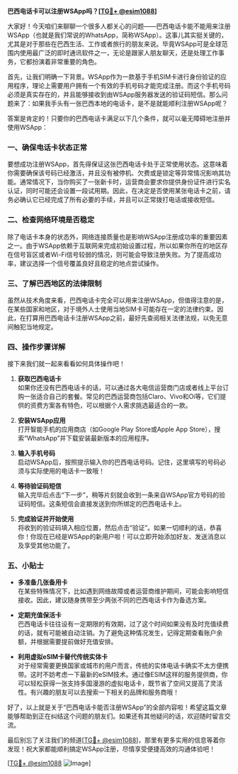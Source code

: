 **巴西电话卡可以注册WSApp吗？[[TG💪+ @esim1088](https://t.me/s/esim1088)]**

大家好！今天咱们来聊聊一个很多人都关心的问题——巴西电话卡能不能用来注册WSApp（也就是我们常说的WhatsApp，简称WSApp）。这事儿其实挺关键的，尤其是对于那些在巴西生活、工作或者旅行的朋友来说。毕竟WSApp可是全球范围内使用最广泛的即时通讯软件之一，无论是跟家人朋友聊天，还是处理工作事务，它都扮演着非常重要的角色。

首先，让我们明确一下背景。WSApp作为一款基于手机SIM卡进行身份验证的应用程序，理论上需要用户拥有一个有效的手机号码才能完成注册。而这个手机号码必须是真实存在的，并且能够接收到由WSApp服务器发送的验证码短信。那么问题来了：如果我手头有一张巴西本地的电话卡，是不是就能顺利注册WSApp呢？

答案是肯定的！只要你的巴西电话卡满足以下几个条件，就可以毫无障碍地注册并使用WSApp：

### 一、确保电话卡状态正常

要想成功注册WSApp，首先得保证这张巴西电话卡处于正常使用状态。这意味着你需要确保该号码已经激活，并且没有被停机、欠费或是锁定等异常情况影响其功能。通常情况下，当你购买了一张新卡时，运营商会要求你提供身份证件进行实名认证，同时可能还会设置一段试用期。因此，在决定是否使用某张电话卡之前，请务必确认它已经完成了所有必要的手续，并且可以正常拨打电话或接收短信。

### 二、检查网络环境是否稳定

除了电话卡本身的状态外，网络连接质量也是影响WSApp注册成功率的重要因素之一。由于WSApp依赖于互联网来完成初始设置过程，所以如果你所在的地区存在信号盲区或者Wi-Fi信号较弱的情况，则可能会导致注册失败。为了提高成功率，建议选择一个信号覆盖良好且稳定的地点尝试操作。

### 三、了解巴西地区的法律限制

虽然从技术角度来看，巴西电话卡完全可以用来注册WSApp，但值得注意的是，在某些国家和地区，对于境外人士使用当地SIM卡可能存在一定的法律约束。因此，在打算用巴西电话卡注册WSApp之前，最好先查阅相关法律法规，以免无意间触犯当地规定。

### 四、操作步骤详解

接下来我们就一起来看看如何具体操作吧！

1. **获取巴西电话卡**  
   如果你还没有巴西电话卡的话，可以通过各大电信运营商门店或者线上平台订购一张适合自己的套餐。常见的巴西运营商包括Claro、Vivo和Oi等，它们提供的资费方案各有特色，可以根据个人需求挑选最适合的一款。

2. **安装WSApp应用**  
   打开智能手机的应用商店（如Google Play Store或Apple App Store），搜索“WhatsApp”并下载安装最新版本的应用程序。

3. **输入手机号码**  
   启动WSApp后，按照提示输入你的巴西电话号码。记住，这里填写的号码必须与实际使用的电话卡一致哦！

4. **等待验证码短信**  
   输入完毕后点击“下一步”，稍等片刻就会收到一条来自WSApp官方号码的验证码短信。这条短信会直接发送到你所绑定的巴西电话卡上。

5. **完成验证并开始使用**  
   将收到的验证码填入相应位置，然后点击“验证”。如果一切顺利的话，恭喜你！你现在已经是WSApp的新用户啦！可以立即开始添加好友、发送消息以及享受其他功能了。

### 五、小贴士

- **多准备几张备用卡**  
  在某些特殊情况下，比如遇到网络故障或者运营商维护期间，可能会影响短信接收。因此，建议随身携带至少两张不同的巴西电话卡作为备选方案。

- **定期充值保活卡**  
  巴西电话卡往往设有一定期限的有效期，过了这个时间如果没有及时充值续费的话，就有可能被自动注销。为了避免这种情况发生，记得定期查看账户余额，并根据需要提前做好充值安排。

- **利用虚拟eSIM卡替代传统实体卡**  
  对于经常需要更换国家或城市的用户而言，传统的实体电话卡确实不太方便携带。这时不妨考虑一下最新的eSIM技术。通过像ESIM这样的服务提供商，你可以轻松获得一张支持多国漫游的虚拟电话卡，既节省了空间又提高了灵活性。有兴趣的朋友可以去搜索一下相关的品牌和服务商哦！

好了，以上就是关于“巴西电话卡能否注册WSApp”的全部内容啦！希望这篇文章能够帮助到正在纠结这个问题的朋友们。如果还有其他疑问的话，欢迎随时留言交流。

最后别忘了关注我们的频道[[TG💪+ @esim1088](https://t.me/s/esim1088)]，那里有更多实用的信息等着你发现！祝大家都能顺利搞定WSApp注册，尽情享受便捷高效的沟通体验吧！

[[TG💪+ @esim1088](https://t.me/s/esim1088) ![Image](https://i.postimg.cc/4NQfJmqS/Snipaste-2025-05-13-00-14-12.png)]